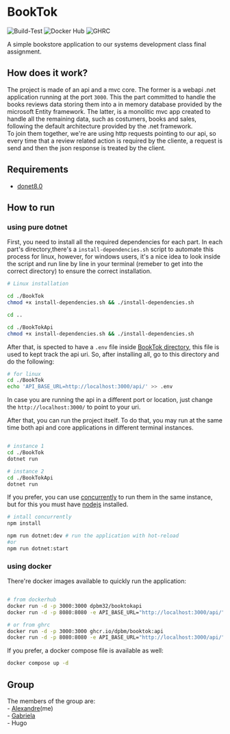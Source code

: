 # BookTok


![Build-Test](https://github.com/Dpbm/BookTok/actions/workflows/build-test.yml/badge.svg)
![Docker Hub](https://github.com/Dpbm/BookTok/actions/workflows/dockerhub.yml/badge.svg)
![GHRC](https://github.com/Dpbm/BookTok/actions/workflows/ghrc.yml/badge.svg)

A simple bookstore application to our systems development class final assignment.

## How does it work?

The project is made of an api and a mvc core. The former is a webapi .net application running at the port `3000`. This the part committed to handle the books reviews data storing them into a in memory database provided by the microsoft Entity framework. The latter, is a monolitic mvc app created to handle all the remaining data, such as costumers, books and sales, following the default architecture provided by the .net framework.\
To join them together, we're are using http requests pointing to our api, so every time that a review related action is required by the cliente, a request is send and then the json response is treated by the client.   

## Requirements

- [donet8.0](https://learn.microsoft.com/en-us/dotnet/core/install/)


## How to run


### using pure dotnet

First, you need to install all the required dependencies for each part. In each part's directory,there's a `install-dependencies.sh` script to automate this process for linux, however, for windows users, it's a nice idea to look inside the script and run line by line in your terminal (remeber to get into the correct directory) to ensure the correct installation.


```bash
# Linux installation

cd ./BookTok
chmod +x install-dependencies.sh && ./install-dependencies.sh

cd ..

cd ./BookTokApi
chmod +x install-dependencies.sh && ./install-dependencies.sh
```

After that, is spected to have a `.env` file inside [BookTok directory](./BookTok/), this file is used to kept track the api uri. So, after installing all, go to this directory and do the following:

```bash
# for linux
cd ./BookTok
echo 'API_BASE_URL=http://localhost:3000/api/' >> .env
```

In case you are running the api in a different port or location, just change the `http://localhost:3000/` to point to your uri.
 

After that, you can run the project itself. To do that, you may run at the same time both api and core applications in different terminal instances.


```bash

# instance 1
cd ./BookTok
dotnet run

# instance 2
cd ./BookTokApi
dotnet run
```

If you prefer, you can use [concurrently](https://www.npmjs.com/package/concurrently) to run them in the same instance, but for this you must have [nodejs](https://nodejs.org/en) installed.

```bash
# intall concurrently
npm install

npm run dotnet:dev # run the application with hot-reload
#or
npm run dotnet:start
```

### using docker

There're docker images available to quickly run the application:
```bash

# from dockerhub
docker run -d -p 3000:3000 dpbm32/booktokapi
docker run -d -p 8080:8080 -e API_BASE_URL="http://localhost:3000/api/" dpbm32/booktok

# or from ghrc
docker run -d -p 3000:3000 ghcr.io/dpbm/booktok:api
docker run -d -p 8080:8080 -e API_BASE_URL="http://localhost:3000/api/" ghcr.io/dpbm/booktok:mvc
```

If you prefer, a docker compose file is available as well:

```bash
docker compose up -d
```


## Group

The members of the group are:\
    - [Alexandre](https://github.com/Dpbm)(me)\
    - [Gabriela](https://github.com/Gsr13)\
    - Hugo